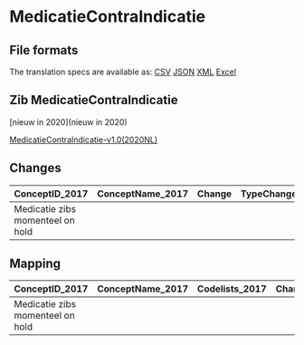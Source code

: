 # MedicatieContraIndicatie
## File formats

The translation specs are available as: 
[CSV](../csv/MedicatieContraIndicatie.csv) [JSON](../json/MedicatieContraIndicatie.json) [XML](../xml/MedicatieContraIndicatie.xml) [Excel](../excel/MedicatieContraIndicatie.xlsx)



## Zib MedicatieContraIndicatie

[nieuw in 2020](nieuw in 2020)

[MedicatieContraIndicatie-v1.0(2020NL)](https://zibs.nl/wiki/MedicatieContraIndicatie-v1.0(2020NL))









## Changes

| ConceptID_2017                   | ConceptName_2017   | Change   | TypeChange   | Impact_heen   | TRANSLATIE_spec_heen   | Impact_terug   | TRANSLATIE_spec_terug   | Omschrijving   |
|:---------------------------------|:-------------------|:---------|:-------------|:--------------|:-----------------------|:---------------|:------------------------|:---------------|
| Medicatie zibs momenteel on hold |                    |          |              |               |                        |                |                         |                |

## Mapping

| ConceptID_2017                   | ConceptName_2017   | Codelists_2017   | Change   | ConceptID_2020                   | ConceptName_2020   | Codelists_2020   | Bits   | Omschrijving   | TypeChange   | Impact_heen   | TRANSLATIE_spec_heen   | Impact_terug   | TRANSLATIE_spec_terug   |
|:---------------------------------|:-------------------|:-----------------|:---------|:---------------------------------|:-------------------|:-----------------|:-------|:---------------|:-------------|:--------------|:-----------------------|:---------------|:------------------------|
| Medicatie zibs momenteel on hold |                    |                  |          | Medicatie zibs momenteel on hold |                    |                  |        |                |              |               |                        |                |                         |

